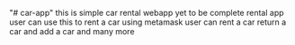 "# car-app" 
this is simple car rental webapp
yet to be complete
 rental app user can use this to rent a car using metamask 
user can rent a car return a car and add a car and many more 
